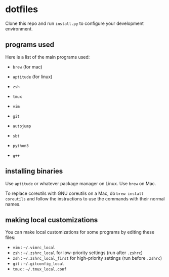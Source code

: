 dotfiles
========

Clone this repo and run `install.py` to configure your development environment.

programs used
-------------

Here is a list of the main programs used:

* `brew` (for mac)
* `aptitude` (for linux)
* `zsh`
* `tmux`
* `vim`
* `git`
* `autojump`

* `sbt`
* `python3`
* `g++`

installing binaries
-------------------

Use `aptitude` or whatever package manager on Linux. Use `brew` on Mac.

To replace coreutils with GNU coreutils on a Mac, do `brew install coreutils`
and follow the instructions to use the commands with their normal names.

making local customizations
---------------------------

You can make local customizations for some programs by editing these files:
* `vim` : `~/.vimrc_local`
* `zsh` : `~/.zshrc_local` for low-priority settings (run after `.zshrc`)
* `zsh` : `~/.zshrc_local_first` for high-priority settings (run before `.zshrc`)
* `git` : `~/.gitconfig_local`
* `tmux` : `~/.tmux_local.conf`
